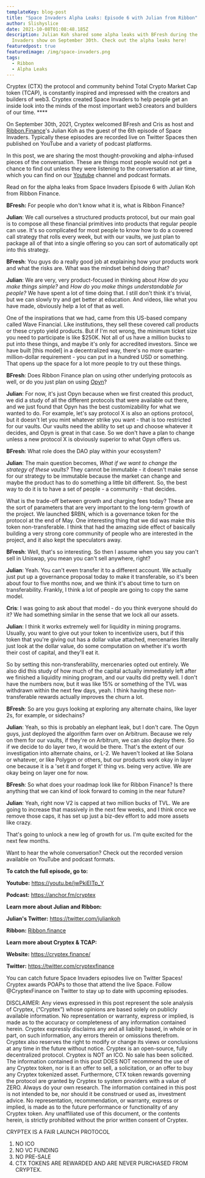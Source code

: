 ```yaml
---
templateKey: blog-post
title: "Space Invaders Alpha Leaks: Episode 6 with Julian from Ribbon"
author: Slishyslice
date: 2021-10-08T01:08:48.185Z
description: Julian Koh shared some alpha leaks with BFresh during the Space
  Invaders show on September 30th. Check out the alpha leaks here!
featuredpost: true
featuredimage: /img/space-invaders.png
tags:
  - Ribbon
  - Alpha Leaks
---
```

Cryptex (CTX) the protocol and community behind Total Crypto Market Cap token (TCAP), is constantly inspired and impressed with the creators and builders of web3. Cryptex created Space Invaders to help people get an inside look into the minds of the most important web3 creators and builders of our time. \*\*\*\*

On September 30th, 2021, Cryptex welcomed BFresh and Cris as host and [Ribbon.Finance](http://Ribbon.Finance)'s Julian Koh as the guest of the 6th episode of Space Invaders. Typically these episodes are recorded live on Twitter Spaces then published on YouTube and a variety of podcast platforms.

In this post, we are sharing the most thought-provoking and alpha-infused pieces of the conversation. These are things most people would not get a chance to find out unless they were listening to the conversation at air time, which you can find on our [Youtube](https://www.youtube.com/channel/UCdN17zdr5MCDph75srdhutQ) channel and podcast formats.

Read on for the alpha leaks from Space Invaders Episode 6 with Julian Koh from Ribbon Finance.

**BFresh:** For people who don't know what it is, what is Ribbon Finance?

**Julian**: We call ourselves a structured products protocol, but our main goal is to compose all these financial primitives into products that regular people can use. It's so complicated for most people to know how to do a covered call strategy that rolls every week, but with our vaults, we just plan to package all of that into a single offering so you can sort of automatically opt into this strategy.

**BFresh**: You guys do a really good job at explaining how your products work and what the risks are. What was the mindset behind doing that?

**Julian**: We are very, very product-focused in thinking about *How do you make things simple?* and *How do you make things understandable for people?* We have spent a lot of time doing that. I still don't think it's trivial, but we can slowly try and get better at education. And videos, like what you have made, obviously help a lot of that as well.

One of the inspirations that we had, came from this US-based company called Wave Financial. Like institutions, they sell these covered call products or these crypto yield products. But if I'm not wrong, the minimum ticket size you need to participate is like $250K. Not all of us have a million bucks to put into these things, and maybe it's only for accredited investors. Since we have built \[this model] in a decentralized way, there's no more quarter-million-dollar requirement - you can put in a hundred USD or something. That opens up the space for a lot more people to try out these things.

**BFresh**: Does Ribbon Finance plan on using other underlying protocols as well, or do you just plan on using [Opyn](https://www.opyn.co/)?

**Julian**: For now, it's just Opyn because when we first created this product, we did a study of all the different protocols that were available out there, and we just found that Opyn has the best customizability for what we wanted to do. For example, let's say protocol X is also an options protocol, but it doesn't let you mint whatever strike you want - that is too restricted for our vaults. Our vaults need the ability to set up and choose whatever it decides, and Opyn is great in that case. So we don't have a plan to change unless a new protocol X is obviously superior to what Opyn offers us.

**BFresh**: What role does the DAO play within your ecosystem?

**Julian**: The main question becomes, *What if we want to change the strategy of these vaults?* They cannot be immutable - it doesn't make sense for our strategy to be immutable because the market can change and maybe the product has to do something a little bit different. So, the best way to do it is to have a set of people - a community - that decides.

What is the trade-off between growth and charging fees today? These are the sort of parameters that are very important to the long-term growth of the project. We launched $RBN, which is a governance token for the protocol at the end of May. One interesting thing that we did was make this token non-transferable. I think that had the amazing side effect of basically building a very strong core community of people who are interested in the project, and it also kept the speculators away.

**BFresh**: Well, that's so interesting. So then I assume when you say you can't sell in Uniswap, you mean you can't sell anywhere, right?

**Julian**: Yeah. You can't even transfer it to a different account. We actually just put up a governance proposal today to make it transferable, so it's been about four to five months now, and we think it's about time to turn on transferability. Frankly, I think a lot of people are going to copy the same model.

**Cris**: I was going to ask about that model - do you think everyone should do it? We had something similar in the sense that we lock all our assets.

**Julian**: I think it works extremely well for liquidity in mining programs. Usually, you want to give out your token to incentivize users, but if this token that you're giving out has a dollar value attached, mercenaries literally just look at the dollar value, do some computation on whether it's worth their cost of capital, and they'll eat it.

So by setting this non-transferability, mercenaries opted out entirely. We also did this study of how much of the capital actually immediately left after we finished a liquidity mining program, and our vaults did pretty well. I don't have the numbers now, but it was like 15% or something of the TVL was withdrawn within the next few days, yeah. I think having these non-transferable rewards actually improves the churn a lot.

**BFresh**: So are you guys looking at exploring any alternate chains, like layer 2s, for example, or sidechains?

**Julian**: Yeah, so this is probably an elephant leak, but I don't care. The Opyn guys, just deployed the algorithm farm over on Arbitrum. Because we rely on them for our vaults, if they're on Arbitrum, we can also deploy there. So if we decide to do layer two, it would be there. That's the extent of our investigation into alternate chains, or L-2. We haven't looked at like Solana or whatever, or like Polygon or others, but our products work okay in layer one because it is a 'set it and forget it' thing vs. being very active. We are okay being on layer one for now.

**BFresh**: So what does your roadmap look like for Ribbon Finance? Is there anything that we can kind of look forward to coming in the near future?

**Julian**: Yeah, right now V2 is capped at two million bucks of TVL. We are going to increase that massively in the next few weeks, and I think once we remove those caps, it has set up just a biz-dev effort to add more assets like crazy.

That's going to unlock a new leg of growth for us. I'm quite excited for the next few months.

Want to hear the whole conversation? Check out the recorded version available on YouTube and podcast formats.

**To catch the full episode, go to:**

**Youtube:** [](https://youtu.be/jwPkiEITp_Y)<https://youtu.be/jwPkiEITp_Y>

**Podcast:** [](https://anchor.fm/cryptex)<https://anchor.fm/cryptex>

**Learn more about Julian and Ribbon:**

**Julian's Twitter:** [](https://twitter.com/juliankoh)<https://twitter.com/juliankoh>

**Ribbon:** [Ribbon.finance](http://Ribbon.finance)

**Learn more about Cryptex & TCAP:**

**Website:** [](https://cryptex.finance/)<https://cryptex.finance/>

**Twitter:** [](https://twitter.com/cryptexfinance)<https://twitter.com/cryptexfinance>

You can catch future Space Invaders episodes live on Twitter Spaces! Cryptex awards POAPs to those that attend the live Space. Follow @CryptexFinance on Twitter to stay up to date with upcoming episodes.

DISCLAIMER: Any views expressed in this post represent the sole analysis of Cryptex, (“Cryptex”) whose opinions are based solely on publicly available information. No representation or warranty, express or implied, is made as to the accuracy or completeness of any information contained herein. Cryptex expressly disclaims any and all liability based, in whole or in part, on such information, any errors therein or omissions therefrom. Cryptex also reserves the right to modify or change its views or conclusions at any time in the future without notice. Cryptex is an open-source, fully decentralized protocol. Cryptex is NOT an ICO. No sale has been solicited. The information contained in this post DOES NOT recommend the use of any Cryptex token, nor is it an offer to sell, a solicitation, or an offer to buy any Cryptex tokenized asset. Furthermore, CTX token rewards governing the protocol are granted by Cryptex to system providers with a value of ZERO. Always do your own research. The information contained in this post is not intended to be, nor should it be construed or used as, investment advice. No representation, recommendation, or warranty, express or implied, is made as to the future performance or functionality of any Cryptex token. Any unaffiliated use of this document, or the contents herein, is strictly prohibited without the prior written consent of Cryptex. 

CRYPTEX IS A FAIR LAUNCH PROTOCOL

1. NO ICO
2. NO VC FUNDING
3. NO PRE-SALE
4. CTX TOKENS ARE REWARDED AND ARE NEVER PURCHASED FROM CRYPTEX.